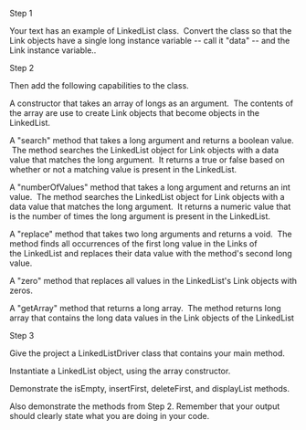 Step 1

Your text has an example of LinkedList class.  Convert the class so that the Link objects have a single long instance variable -- call it "data" -- and the Link instance variable..

  
Step 2

Then add the following capabilities to the class.  
  
A constructor that takes an array of longs as an argument.  The contents of the array are use to create Link objects that become objects in the LinkedList.  
  
A "search" method that takes a long argument and returns a boolean value.  The method searches the LinkedList object for Link objects with a data value that matches the long argument.  It returns a true or false based on whether or not a matching value is present in the LinkedList.  
  
A "numberOfValues" method that takes a long argument and returns an int value.  The method searches the LinkedList object for Link objects with a data value that matches the long argument.  It returns a numeric value that is the number of times the long argument is present in the LinkedList.  
  
A "replace" method that takes two long arguments and returns a void.  The method finds all occurrences of the first long value in the Links of the LinkedList and replaces their data value with the method's second long value.  
  
A "zero" method that replaces all values in the LinkedList's Link objects with zeros.

A "getArray" method that returns a long array.  The method returns long array that contains the long data values in the Link objects of the LinkedList

Step 3  
  
Give the project a LinkedListDriver class that contains your main method.

Instantiate a LinkedList object, using the array constructor.

Demonstrate the isEmpty, insertFirst, deleteFirst, and displayList methods.

Also demonstrate the methods from Step 2. Remember that your output should clearly state what you are doing in your code.